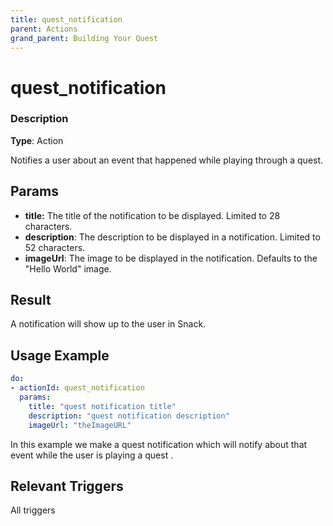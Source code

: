 ```yaml
---
title: quest_notification
parent: Actions
grand_parent: Building Your Quest
---
```


# quest_notification

### Description

**Type**: Action

Notifies a user about an event that happened while playing through a quest.

## Params

- **title:** The title of the notification to be displayed. Limited to 28 characters. 
- **description**: The description to be displayed in a notification. Limited to 52 characters.
- **imageUrl**: The image to be displayed in the notification. Defaults to the "Hello World" image. 

## Result

A notification will show up to the user in Snack.

## Usage Example

```yaml
do:
- actionId: quest_notification
  params:
    title: "quest notification title"
    description: "quest notification description"
    imageUrl: "theImageURL"
```

In this example we make a quest notification which will notify about that event while the user is playing a quest .
## Relevant Triggers

All triggers